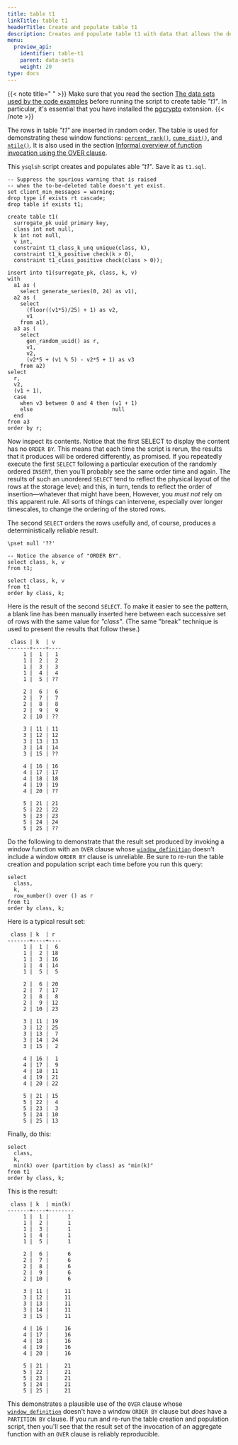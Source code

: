 ```yaml
---
title: table t1
linkTitle: table t1
headerTitle: Create and populate table t1
description: Creates and populate table t1 with data that allows the demonstration of the YSQL window functions.
menu:
  preview_api:
    identifier: table-t1
    parent: data-sets
    weight: 20
type: docs
---
```


{{< note title=" " >}}
Make sure that you read the section [The data sets used by the code examples](../../data-sets/) before running the script to create table _"t1"_. In particular, it's essential that you have installed the [pgcrypto](../../../../../../../additional-features/pg-extensions/extension-pgcrypto) extension.
{{< /note >}}

The rows in table  _"t1"_ are inserted in random order. The table is used for demonstrating these window functions:
[`percent_rank()`](../../percent-rank-cume-dist-ntile/#percent-rank),
[`cume_dist()`](../../percent-rank-cume-dist-ntile/#cume-dist),
and [`ntile()`](../../percent-rank-cume-dist-ntile/#ntile).
It is also used in the section [Informal overview of function invocation using the OVER clause](../../../functionality-overview/).


This `ysqlsh` script creates and populates able _"t1"_. Save it as `t1.sql`.

```plpgsql
-- Suppress the spurious warning that is raised
-- when the to-be-deleted table doesn't yet exist.
set client_min_messages = warning;
drop type if exists rt cascade;
drop table if exists t1;

create table t1(
  surrogate_pk uuid primary key,
  class int not null,
  k int not null,
  v int,
  constraint t1_class_k_unq unique(class, k),
  constraint t1_k_positive check(k > 0),
  constraint t1_class_positive check(class > 0));

insert into t1(surrogate_pk, class, k, v)
with
  a1 as (
    select generate_series(0, 24) as v1),
  a2 as (
    select
      (floor((v1*5)/25) + 1) as v2,
      v1
    from a1),
  a3 as (
    select
      gen_random_uuid() as r,
      v1,
      v2,
      (v2*5 + (v1 % 5) - v2*5 + 1) as v3
    from a2)
select
  r,
  v2,
  (v1 + 1),
  case
    when v3 between 0 and 4 then (v1 + 1)
    else                         null
  end
from a3
order by r;
```
Now inspect its contents. Notice that the first SELECT to display the content has no `ORDER BY`. This means that each time the script is rerun, the results that it produces will be ordered differently, as promised. If you repeatedly execute the first `SELECT` following a particular execution of the randomly ordered `INSERT`, then you'll probably see the same order time and again. The results of such an unordered `SELECT` tend to reflect the physical layout of the rows at the storage level; and this, in turn, tends to reflect the order of insertion—whatever that might have been, However, you _must not_ rely on this apparent rule. All sorts of things can intervene, especially over longer timescales, to change the ordering of the stored rows.

The second `SELECT` orders the rows usefully and, of course, produces a deterministically reliable result.

```plpgsql
\pset null '??'

-- Notice the absence of "ORDER BY".
select class, k, v
from t1;

select class, k, v
from t1
order by class, k;
```
Here is the result of the second `SELECT`. To make it easier to see the pattern, a blank line has been manually inserted here between each successive set of rows with the same value for _"class"_. (The same "break" technique is used to present the results that follow these.)
```
 class | k  | v
-------+----+----
     1 |  1 |  1
     1 |  2 |  2
     1 |  3 |  3
     1 |  4 |  4
     1 |  5 | ??

     2 |  6 |  6
     2 |  7 |  7
     2 |  8 |  8
     2 |  9 |  9
     2 | 10 | ??

     3 | 11 | 11
     3 | 12 | 12
     3 | 13 | 13
     3 | 14 | 14
     3 | 15 | ??

     4 | 16 | 16
     4 | 17 | 17
     4 | 18 | 18
     4 | 19 | 19
     4 | 20 | ??

     5 | 21 | 21
     5 | 22 | 22
     5 | 23 | 23
     5 | 24 | 24
     5 | 25 | ??
```

Do the following to demonstrate that the result set produced by invoking a window function with an `OVER` clause whose [`window_definition`](../../../../../syntax_resources/grammar_diagrams/#window-definition) doesn't include a window `ORDER BY` clause is unreliable. Be sure to re-run the table creation and population script each time before you run this query:

```plpgsql
select
  class,
  k,
  row_number() over () as r
from t1
order by class, k;
```
Here is a typical result set:
```
 class | k  | r
-------+----+----
     1 |  1 |  6
     1 |  2 | 18
     1 |  3 | 16
     1 |  4 | 14
     1 |  5 |  5

     2 |  6 | 20
     2 |  7 | 17
     2 |  8 |  8
     2 |  9 | 12
     2 | 10 | 23

     3 | 11 | 19
     3 | 12 | 25
     3 | 13 |  7
     3 | 14 | 24
     3 | 15 |  2

     4 | 16 |  1
     4 | 17 |  9
     4 | 18 | 11
     4 | 19 | 21
     4 | 20 | 22

     5 | 21 | 15
     5 | 22 |  4
     5 | 23 |  3
     5 | 24 | 10
     5 | 25 | 13
```
Finally, do this:

```postgresxql
select
  class,
  k,
  min(k) over (partition by class) as "min(k)"
from t1
order by class, k;
```
This is the result:
```
 class | k  | min(k)
-------+----+--------
     1 |  1 |      1
     1 |  2 |      1
     1 |  3 |      1
     1 |  4 |      1
     1 |  5 |      1

     2 |  6 |      6
     2 |  7 |      6
     2 |  8 |      6
     2 |  9 |      6
     2 | 10 |      6

     3 | 11 |     11
     3 | 12 |     11
     3 | 13 |     11
     3 | 14 |     11
     3 | 15 |     11

     4 | 16 |     16
     4 | 17 |     16
     4 | 18 |     16
     4 | 19 |     16
     4 | 20 |     16

     5 | 21 |     21
     5 | 22 |     21
     5 | 23 |     21
     5 | 24 |     21
     5 | 25 |     21
```

This demonstrates a plausible use of the `OVER` clause whose [`window_definition`](../../../../../syntax_resources/grammar_diagrams/#window-definition) doesn't have a window `ORDER BY` clause but _does_ have a `PARTITION BY` clause. If you run and re-run the table creation and population script, then you'll see that the result set of the invocation of an aggregate function with an `OVER` clause is reliably reproducible.
